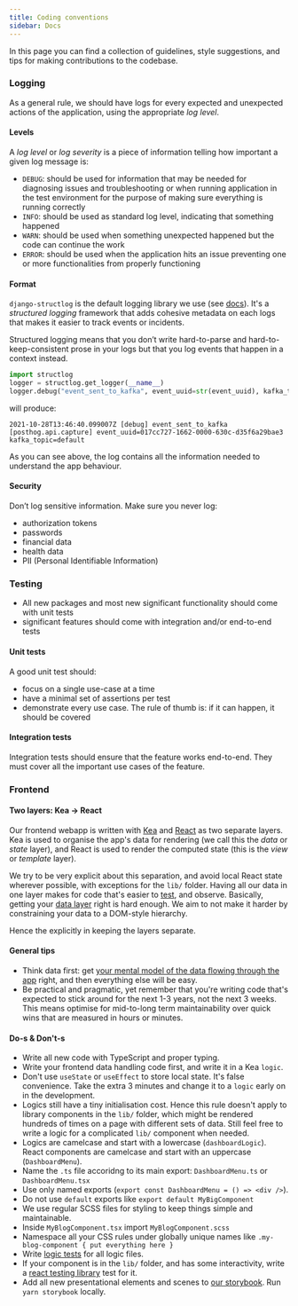 ```yaml
---
title: Coding conventions
sidebar: Docs
---
```


In this page you can find a collection of guidelines, style suggestions, and tips for making contributions to the codebase.

### Logging
As a general rule, we should have logs for every expected and unexpected actions of the application, using the appropriate _log level_.

#### Levels
A _log level_ or _log severity_ is a piece of information telling how important a given log message is:

* `DEBUG`: should be used for information that may be needed for diagnosing issues and troubleshooting or when running application
in the test environment for the purpose of making sure everything is running correctly
* `INFO`: should be used as standard log level, indicating that something happened
* `WARN`: should be used when something unexpected happened but the code can continue the work
* `ERROR`: should be used when the application hits an issue preventing one or more functionalities from properly functioning

#### Format
`django-structlog` is the default logging library we use (see [docs](https://django-structlog.readthedocs.io/en/latest/)).
It's a _structured logging_ framework that adds cohesive metadata on each logs that makes it easier to track events or incidents.

Structured logging means that you don’t write hard-to-parse and hard-to-keep-consistent prose in your logs
but that you log events that happen in a context instead.

```python
import structlog
logger = structlog.get_logger(__name__)
logger.debug("event_sent_to_kafka", event_uuid=str(event_uuid), kafka_topic=topic)
```
will produce:
```console
2021-10-28T13:46:40.099007Z [debug] event_sent_to_kafka [posthog.api.capture] event_uuid=017cc727-1662-0000-630c-d35f6a29bae3 kafka_topic=default
```
As you can see above, the log contains all the information needed to understand the app behaviour.

#### Security
Don’t log sensitive information. Make sure you never log:

* authorization tokens
* passwords
* financial data
* health data
* PII (Personal Identifiable Information)

### Testing
* All new packages and most new significant functionality should come with unit tests
* significant features should come with integration and/or end-to-end tests

#### Unit tests
A good unit test should:
* focus on a single use-case at a time
* have a minimal set of assertions per test
* demonstrate every use case. The rule of thumb is: if it can happen, it should be covered

#### Integration tests
Integration tests should ensure that the feature works end-to-end. They must cover all the important use cases of the feature.

### Frontend 

#### Two layers: Kea -> React

Our frontend webapp is written with [Kea](https://keajs.org/) and [React](https://reactjs.org/) as two separate layers. Kea is used to organise the app's data for rendering (we call this the *data* or *state* layer), and React is used to render the computed state (this is the *view* or *template* layer).

We try to be very explicit about this separation, and avoid local React state wherever possible, with exceptions for the `lib/` folder. Having all our data in one layer makes for code that's easier to [test](https://kea.js.org/docs/guide/testing), and observe. Basically, getting your [data layer](https://kea.js.org/blog/data-first-frontend-revolution) right is hard enough. We aim to not make it harder by constraining your data to a DOM-style hierarchy.

Hence the explicitly in keeping the layers separate.

#### General tips

- Think data first: get [your mental model of the data flowing through the app](https://acco.io/i-escaped-node) right, and then everything else will be easy.
- Be practical and pragmatic, yet remember that you're writing code that's expected to stick around for the next 1-3 years, not the next 3 weeks. This means optimise for mid-to-long term maintainability over quick wins that are measured in hours or minutes.

#### Do-s & Don't-s

- Write all new code with TypeScript and proper typing.
- Write your frontend data handling code first, and write it in a Kea `logic`.
- Don't use `useState` or `useEffect` to store local state. It's false convenience. Take the extra 3 minutes and change it to a `logic` early on in the development.
- Logics still have a tiny initialisation cost. Hence this rule doesn't apply to library components in the `lib/` folder, which might be rendered hundreds of times on a page with different sets of data. Still feel free to write a logic for a complicated `lib/` component when needed.
- Logics are camelcase and start with a lowercase (`dashboardLogic`). React components are camelcase and start with an uppercase (`DashboardMenu`).
- Name the `.ts` file accoridng to its main export: `DashboardMenu.ts` or `DashboardMenu.tsx`
- Use only named exports (`export const DashboardMenu = () => <div />`).
- Do not use `default` exports like `export default MyBigComponent`
- We use regular SCSS files for styling to keep things simple and maintainable.
- Inside `MyBlogComponent.tsx` import `MyBlogComponent.scss`
- Namespace all your CSS rules under globally unique names like `.my-blog-component { put everything here }`
- Write [logic tests](https://kea.js.org/docs/guide/testing) for all logic files. 
- If your component is in the `lib/` folder, and has some interactivity, write a [react testing library](https://testing-library.com/docs/react-testing-library/intro/) test for it.
- Add all new presentational elements and scenes to [our storybook](https://storybook.posthog.net/). Run `yarn storybook` locally.
